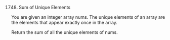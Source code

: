 1748. Sum of Unique Elements

You are given an integer array nums. The unique elements of an array are the elements that appear exactly once in the array.

Return the sum of all the unique elements of nums.